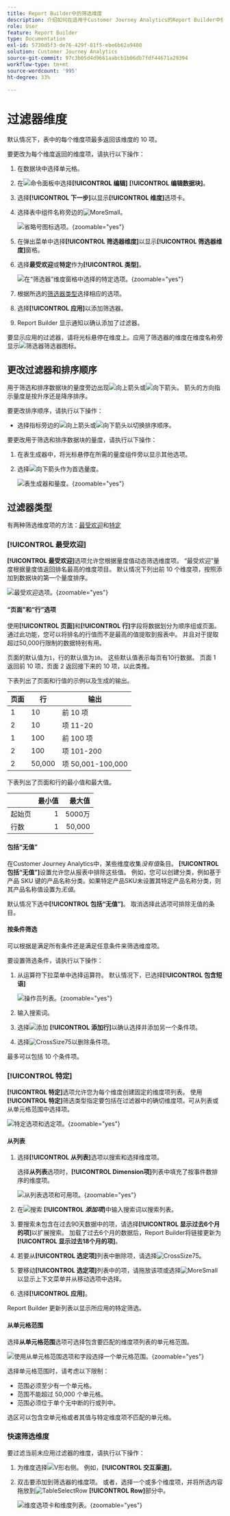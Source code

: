 ```yaml
---
title: Report Builder中的筛选维度
description: 介绍如何在适用于Customer Journey Analytics的Report Builder中使用过滤器维度
role: User
feature: Report Builder
type: Documentation
exl-id: 5730d5f3-de76-429f-81f5-ebe6b62a9480
solution: Customer Journey Analytics
source-git-commit: 97c3b05d4d9661aabcb1b06db7fdf44671a29394
workflow-type: tm+mt
source-wordcount: '995'
ht-degree: 33%

---
```



# 过滤器维度

默认情况下，表中的每个维度项最多返回该维度的 10 项。

要更改为每个维度返回的维度项，请执行以下操作：

1. 在数据块中选择单元格。

1. 在![命令](/help/assets/icons/Edit.svg)面板中选择&#x200B;**[!UICONTROL 编辑]** **[!UICONTROL 编辑数据块]**。

1. 选择&#x200B;**[!UICONTROL 下一步]**&#x200B;以显示&#x200B;**[!UICONTROL 维度]**&#x200B;选项卡。

1. 选择表中组件名称旁边的![MoreSmall](/help/assets/icons/MoreSmall.svg)。

   ![省略号图标选项。](./assets/image27.png){zoomable="yes"}

1. 在弹出菜单中选择&#x200B;**[!UICONTROL 筛选器维度]**&#x200B;以显示&#x200B;**[!UICONTROL 筛选器维度]**&#x200B;窗格。

1. 选择&#x200B;**最受欢迎**&#x200B;或&#x200B;**特定**&#x200B;作为&#x200B;**[!UICONTROL 类型]**。

   ![在“筛选器”维度窗格中选择的特定选项。](./assets/image28.png){zoomable="yes"}

1. 根据所选的[筛选器类型](#filter-type)选择相应的选项。

1. 选择&#x200B;**[!UICONTROL 应用]**&#x200B;以添加筛选器。

1. Report Builder 显示通知以确认添加了过滤器。

要显示应用的过滤器，请将光标悬停在维度上。应用了筛选器的维度在维度名称旁显示![筛选器](/help/assets/icons/Filter.svg)筛选器图标。

## 更改过滤器和排序顺序

用于筛选和排序数据块的量度旁边出现![向上箭头](/help/assets/icons/ArrowUp.svg)或![向下箭头](/help/assets/icons/ArrowDown.svg)。 箭头的方向指示量度是按升序还是降序排序。

要更改排序顺序，请执行以下操作：

- 选择指标旁边的![向上箭头](/help/assets/icons/ArrowUp.svg)或![向下箭头](/help/assets/icons/ArrowDown.svg)以切换排序顺序。

要更改用于筛选和排序数据块的量度，请执行以下操作：

1. 在表生成器中，将光标悬停在所需的量度组件旁以显示其他选项。

2. 选择![向下箭头](/help/assets/icons/ArrowDown.svg)作为首选量度。

   ![表生成器和量度。](./assets/image30.png){zoomable="yes"}



## 过滤器类型

有两种筛选维度项的方法：[最受欢迎](#most-popular)和[特定](#specific-filtering)

### **[!UICONTROL 最受欢迎]**

**[!UICONTROL 最受欢迎]**&#x200B;选项允许您根据量度值动态筛选维度项。 “最受欢迎”量度根据量度值返回排名最高的维度项目。 默认情况下列出前 10 个维度项，按照添加到数据块的第一个量度排序。

![最受欢迎选项。](./assets/image29.png){zoomable="yes"}


#### “页面”和“行”选项

使用&#x200B;**[!UICONTROL 页面]**&#x200B;和&#x200B;**[!UICONTROL 行]**&#x200B;字段将数据划分为顺序组或页面。通过此功能，您可以将排名的行值而不是最高的值提取到报表中。 并且对于提取超过50,000行限制的数据特别有用。

页面的默认值为`1`，行的默认值为`10`。 这些默认值表示每页有10行数据。 页面 1 返回前 10 项，页面 2 返回接下来的 10 项，以此类推。

下表列出了页面和行值的示例以及生成的输出。

| 页面 | 行 | 输出 |
|------|--------|----------------------|
| 1 | 10 | 前 10 项 |
| 2 | 10 | 项 11-20 |
| 1 | 100 | 前 100 项 |
| 2 | 100 | 项 101-200 |
| 2 | 50,000 | 项 50,001-100,000 |

下表列出了页面和行的最小值和最大值。

|       | 最小值 | 最大值 |
|-------|---------------:|---------------:|
| 起始页 | 1 | 5000万 |
| 行数 | 1 | 50,000 |


#### 包括“无值”

在Customer Journey Analytics中，某些维度收集&#x200B;*没有值*&#x200B;条目。 **[!UICONTROL 包括“无值”]**&#x200B;设置允许您从报表中排除这些值。 例如，您可以创建分类，例如基于产品 SKU 键的产品名称分类。如果特定产品SKU未设置其特定产品名称分类，则其产品名称值设置为&#x200B;*无值*。

默认情况下选中&#x200B;**[!UICONTROL 包括“无值”]**。 取消选择此选项可排除无值的条目。

#### 按条件筛选

可以根据是满足所有条件还是满足任意条件来筛选维度项。

要设置筛选条件，请执行以下操作：

1. 从运算符下拉菜单中选择运算符。 默认情况下，已选择&#x200B;**[!UICONTROL 包含短语]**

   ![操作员列表。](./assets/image31.png){zoomable="yes"}

1. 输入搜索词。

1. 选择![添加](/help/assets/icons/Add.svg) **[!UICONTROL 添加行]**&#x200B;以确认选择并添加另一个条件项。

1. 选择![CrossSize75](/help/assets/icons/CrossSize75.svg)以删除条件项。

最多可以包括 10 个条件项。

### **[!UICONTROL 特定]**

**[!UICONTROL 特定]**&#x200B;选项允许您为每个维度创建固定的维度项列表。 使用&#x200B;**[!UICONTROL 特定]**&#x200B;筛选类型指定要包括在过滤器中的确切维度项。可从列表或从单元格范围中选择项。

![特定选项和选定项。](./assets/image32.png){zoomable="yes"}

#### 从列表

1. 选择&#x200B;**[!UICONTROL 从列表]**&#x200B;选项以搜索和选择维度项。

   选择&#x200B;**从列表**&#x200B;选项时，**[!UICONTROL Dimension项]**&#x200B;列表中填充了按事件数排序的维度项。

   ![从列表选项和可用项。](./assets/image33.png){zoomable="yes"}

1. 在![搜索](/help/assets/icons/Search.svg) **[!UICONTROL _添加项_]**&#x200B;中输入搜索词以搜索列表。

1. 要搜索未包含在过去90天数据中的项，请选择&#x200B;**[!UICONTROL 显示过去6个月的项]**&#x200B;以扩展搜索。 加载了过去6个月的数据后，Report Builder将链接更新为&#x200B;**[!UICONTROL 显示过去18个月的项]**。

1. 若要从&#x200B;**[!UICONTROL 选定项]**&#x200B;列表中删除项，请选择![CrossSize75](/help/assets/icons/CrossSize75.svg)。

1. 要移动&#x200B;**[!UICONTROL 选定项]**&#x200B;列表中的项，请拖放该项或选择![MoreSmall](/help/assets/icons/MoreSmall.svg)以显示上下文菜单并从移动选项中选择。

1. 选择&#x200B;**[!UICONTROL 应用]**。

Report Builder 更新列表以显示所应用的特定筛选。

#### 从单元格范围

选择&#x200B;**从单元格范围**&#x200B;选项可选择包含要匹配的维度项列表的单元格范围。

![使用从单元格范围选项和字段选择一个单元格范围。](./assets/image37.png){zoomable="yes"}

选择单元格范围时，请考虑以下限制：

- 范围必须至少有一个单元格。
- 范围不能超过 50,000 个单元格。
- 范围必须位于单个无中断的行或列中。

选区可以包含空单元格或者其值与特定维度项不匹配的单元格。


### 快速筛选维度

要过滤当前未应用过滤器的维度，请执行以下操作：

1. 为维度选择![V形右侧](/help/assets/icons/ChevronRight.svg)。 例如，**[!UICONTROL 交互渠道]**。

1. 双击要添加到筛选器的维度项。 或者，选择一个或多个维度项，并将所选内容拖放到![TableSelectRow](/help/assets/icons/TableSelectRow.svg) **[!UICONTROL Row]**&#x200B;部分中。

   ![维度选项卡和维度列表。](./assets/quickly-filter.png){zoomable="yes"}

